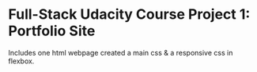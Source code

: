 # Full-Stack Udacity Course Project 1: Portfolio Site
Includes one html webpage created a main css & a responsive css in flexbox.
